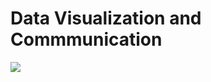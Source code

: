 # Data Visualization and Commmunication

![](https://coursera.org/share/d5599d7bbf8cca25dcb4d008422b9570)
